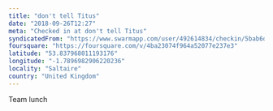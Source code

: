 ```yaml
---
title: "don't tell Titus"
date: "2018-09-26T12:27"
meta: "Checked in at don't tell Titus"
syndicatedFrom: "https://www.swarmapp.com/user/492614834/checkin/5bab6d3956c89f002b288631"
foursquare: "https://foursquare.com/v/4ba23074f964a52077e237e3"
latitude: "53.837968011193176"
longitude: "-1.7896982906220236"
locality: "Saltaire"
country: "United Kingdom"
---
```

Team lunch
